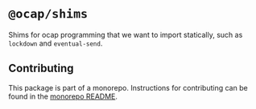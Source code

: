 # `@ocap/shims`

Shims for ocap programming that we want to import statically, such as `lockdown` and `eventual-send`.

## Contributing

This package is part of a monorepo. Instructions for contributing can be found in the [monorepo README](https://github.com/MetaMask/ocap-kernel#readme).
